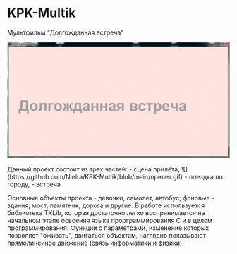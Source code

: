 # KPK-Multik
Мультфильм "Долгожданная встреча" <p>![](https://github.com/Nielra/KPK-Multik/blob/main/Название.gif)
<p> Данный проект состоит из трех частей: 
  - сцена прилёта,  ![](https://github.com/Nielra/KPK-Multik/blob/main/прилет.gif)
  - поездка по городу, 
  - встреча.
<p>Основные объекты проекта - девочки, самолет, автобус; фоновые - здания, мост, памятник, дорога и другие.
В работе используется библиотека TXLib, которая достаточно легко воспринимается на начальном этапе освоения языка прорграммирования С и в целом программирования. 
Функции с параметрами, изменение которых позволяет "оживать", двигаться объектам, наглядно показывают прямолинейное движение (связь информатики и физики).

